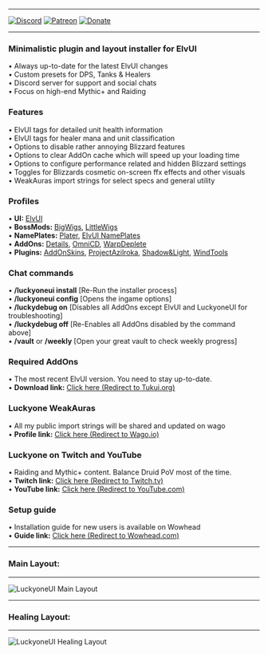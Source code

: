 ***
[![Discord](https://img.shields.io/discord/713882063169781870?label=Discord)](https://discord.gg/xRY4bwA) [![Patreon](https://img.shields.io/badge/Support-Patreon-orange)](https://www.patreon.com/luckyone) [![Donate](https://img.shields.io/badge/Support-Donate-blue)](https://streamlabs.com/luckyone1996/tip)  
***

### **Minimalistic plugin and layout installer for ElvUI**  
• Always up-to-date for the latest ElvUI changes  
• Custom presets for DPS, Tanks & Healers  
• Discord server for support and social chats  
• Focus on high-end Mythic+ and Raiding  

### **Features**  
• ElvUI tags for detailed unit health information  
• ElvUI tags for healer mana and unit classification  
• Options to disable rather annoying Blizzard features  
• Options to clear AddOn cache which will speed up your loading time  
• Options to configure performance related and hidden Blizzard settings  
• Toggles for Blizzards cosmetic on-screen ffx effects and other visuals  
• WeakAuras import strings for select specs and general utility  

### **Profiles**  
• **UI:** [ElvUI](https://www.tukui.org/)  
• **BossMods:** [BigWigs](https://www.curseforge.com/wow/addons/big-wigs), [LittleWigs](https://www.curseforge.com/wow/addons/little-wigs)  
• **NamePlates:** [Plater](https://www.curseforge.com/wow/addons/plater-nameplates), [ElvUI NamePlates](https://www.tukui.org/)  
• **AddOns:** [Details](https://www.curseforge.com/wow/addons/details), [OmniCD](https://www.curseforge.com/wow/addons/omnicd), [WarpDeplete](https://www.curseforge.com/wow/addons/warpdeplete)  
• **Plugins:** [AddOnSkins](https://www.curseforge.com/wow/addons/addonskins), [ProjectAzilroka](https://www.curseforge.com/wow/addons/projectazilroka), [Shadow&Light](https://www.curseforge.com/wow/addons/elvui-shadow-light), [WindTools](https://www.curseforge.com/wow/addons/elvui-windtools)  

### **Chat commands**  
• **/luckyoneui install** [Re-Run the installer process]  
• **/luckyoneui config** [Opens the ingame options]  
• **/luckydebug on** [Disables all AddOns except ElvUI and LuckyoneUI for troubleshooting]  
• **/luckydebug off** [Re-Enables all AddOns disabled by the command above]  
• **/vault** or **/weekly** [Open your great vault to check weekly progress]  

### **Required AddOns**  
• The most recent ElvUI version. You need to stay up-to-date.  
• **Download link:** [Click here (Redirect to Tukui.org)](https://www.tukui.org/)  

### **Luckyone WeakAuras**  
• All my public import strings will be shared and updated on wago  
• **Profile link:** [Click here (Redirect to Wago.io)](https://wago.io/p/Luckyone)  

### **Luckyone on Twitch and YouTube**  
• Raiding and Mythic+ content. Balance Druid PoV most of the time.  
• **Twitch link:** [Click here (Redirect to Twitch.tv)](https://www.twitch.tv/Luckyone1996)  
• **YouTube link:** [Click here (Redirect to YouTube.com)](https://www.youtube.com/@LuckyoneWoW)  

### **Setup guide**  
• Installation guide for new users is available on Wowhead  
• **Guide link:** [Click here (Redirect to Wowhead.com)](https://www.wowhead.com/guide=10680/elvui-luckyoneui-addon-plugin-guide)  

***
### **Main Layout:**  
***
![LuckyoneUI Main Layout](https://i.imgur.com/5xlMMug.jpg)  
***
### **Healing Layout:**  
***
![LuckyoneUI Healing Layout](https://i.imgur.com/vk4zvo1.jpg)  